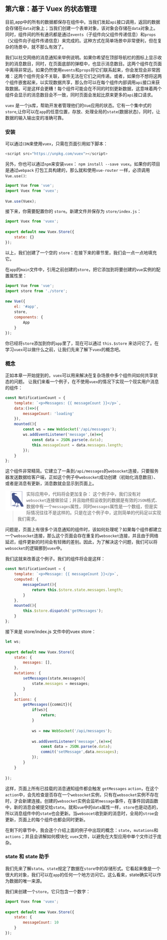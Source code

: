 ## 第六章：基于 Vuex 的状态管理
目前,app中的所有的数据都保存在组件中。当我们发起`api`接口调用，返回的数据会存储在`data`对象上；当我们创建一个表单对象，该对象会存储在`data`对象上。同时，组件间的所有通讯都是通过`events`（子组件向父组件传递信息）和`props`（父组件向子组件传递信息）来完成的。这种方式在简单场景中非常便利，但在复杂的场景中，就不那么有效了。

我们以社交网络的消息通知来举例说明。如果你希望在顶部导航栏的图标上显示收到的消息数目，同时，在页面底部的弹框中，也显示消息数目。这两个组件在页面中离得非常远。如果仍然使用`events`和`props`将它们联系起来，你会发现会非常困难：这两个组件完全不关联，事件无法在它们之间传递。或者，如果你不想将这两个组件嵌套起来，以实现数据共享，那么你可以在每个组件内部调用`api`接口来获取数据。可是这样会更糟！每个组件可能会在不同的时刻更新数据，这意味着两个组件会显示的消息数目会不一致，同时页面会发起比原来更多的`api`接口请求。

`vuex` 是一个js库，帮助开发者管理他们的`Vue`应用的状态。它有一个集中式的`store`,让你可以在`app`的任意位置，存放、处理全局的`state`(数据状态)，同时，让数据的输入输出变的准确可靠。

### 安装
可以通过`CDN`来使用`vuex`，只需在页面引用如下脚本：

```javascript
<script src="https://unpkg.com/vuex"></script>
```

另外，你也可以通过`npm`来安装`vuex`： `npm install --save vuex`。如果你的项目是通过`webpack` 打包工具构建的，那么就和使用`vue-router` 一样，必须调用`Vue.use()`:

```javascript
import Vue from 'vue';
import Vuex from 'vuex';

Vue.use(Vuex);

```
接下来，你需要配置你的 `store`。新建文件并保存为 `store/index.js`：

```javascript
import Vuex from 'vuex';

export default new Vuex.Store({
	state: {}
});
```

以上，我们创建了一个空的 `store`：在接下来的章节里，我们会一点一点地填充它。

在`app`的`main`文件中，引用之前创建的`store`，把它添加到将要创建的`vue`实例的配置属性里：

```javascript
import Vue from 'vue';
import store from './store';

new Vue({
	el: '#app',
	store,
	components: {
		App
	}
});
```

你已经将`store`添加到你的`app`里了，现在可以通过 `this.$store` 来访问它了。在学习`vuex`可以做什么之前，让我们先来了解下`vuex`的概念吧。

### 概念
正如本章一开始提到的，`vuex`可以用来解决在复杂场景中多个组件间如何共享状态的问题。
让我们来看一个例子，在不使用`vuex`的情况下实现一个现实用户消息的组件：

```javascript
const NotificationCount = {
	template: `<p>Messages: {{ messageCount }}</p>`,
	data:()=>({
		messageCount: 'loading'
	}),
	mounted(){
		const ws = new WebSocket('/api/messages');
		ws.addEventListener('message',(e)=>{
			const data = JSON.parse(e.data);
			this.messageCount = data.messages.length;
		});
	}
};

```

这个组件非常精简。它建立了一条到`/api/messages`的`websocket`连接，只要服务器发送数据给客户端，正如这个例子中`websocket`成功创建（初始化消息数目）、或者是消息有更新，消息数就会显示到页面上。



<img src="./images-[张泉壹]/c_6_1.jpg" style="height: 65px;float: left;">

> 实际应用中，代码将会更加复杂： 这个例子中，我们没有对 `websocket`连接做验证；并且始终假设收到的数据是有效的`JSON`格式、数据中有一个`messages`属性，同时`messages`属性是一个数组，但是实际情况往往不是这样的。只是在这个例子中，这则简单的代码足以实现我们需求。

问题是，页面上有很多个消息通知的组件时，该如何处理呢？如果每个组件都建立一个`websocket`连接，那么这个页面会存在重复的`websocket`连接，并且由于网络延迟，组件更新的时间会有轻微的差别。因此，为了解决这个问题，我们可以将`websocket`的逻辑挪到`vuex`中。

我们这就来改善这个例子。我们的组件将会是这样：

```javascript
const NotificationCount = {
	template: `<p>Message: {{ messageCount }}</p>`,
	computed: {
		messageCount(){
			return this.$store.state.messages.length;
		}
	},
	mounted(){
		this.$store.dispatch('getMessages');
	}
};
```

接下来是 store/index.js 文件中的vuex store：

```javascript
let ws;

export default new Vuex.Store({
	state: {
		messages: [],
	},
	mutations: {
		setMessages(state,messages){
			state.messages = messages;
		}
	},
	actions: {
		getMessages({commit}){
			if(ws){
				return;
			}
			
			ws = new WebSocket('/api/messages');
			
			ws.addEventListener('message',(e)=>{
				const data = JSON.parse(e.data);
				commit('setMessage',data.messages);
			});
		}
	}
	
});

```

这样，页面上所有已挂载的消息通知组件都会触发 `getMessages` `action`，在这个`action`中，会先检查是否存在一个`websocket`实例，只有在`websocket`实例不存在时，才会新建连接。创建的`websocket`实例会监听`message`事件，在事件回调函数中，新的消息会被提交给`state`。就和`vue`中的`data`属性一样，`store`也是动态的，所以消息组件中的`state`也会更新。当`websocet`收到新的消息时，全局的`stroe`会更新，页面上的每个组件也都会同时更新。

在剩下的章节中，我会逐个介绍上面的例子中出现的概念：`state`，`mutations`和`actions`；并且会讲解如何模块化 `vuex`文件，以避免在大型应用中单个文件过于庞杂。

### state 和 state 助手
我们先来了解`state`。`state`规定了数据在`store`中的存储形式。它看起来像是一个很大的对象，我们可以在`app`的任何一个地方访问它。这么看来，state确实可以作为数据的唯一来源。

我们来创建一个`store`，它只包含一个数字：

```javascript
import Vuex from 'vuex';

export default new Vuex.Store({
	state: {
		messageCount: 10
	}
});

```





